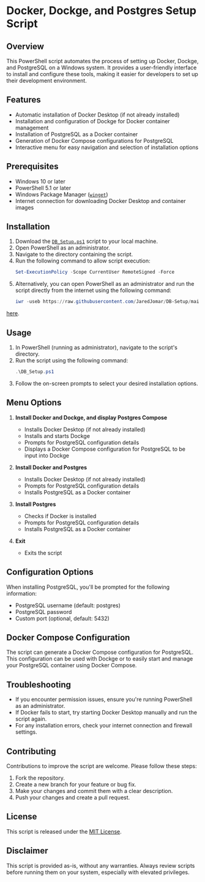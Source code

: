 # Docker, Dockge, and Postgres Setup Script

## Overview

This PowerShell script automates the process of setting up Docker, Dockge, and PostgreSQL on a Windows system. It provides a user-friendly interface to install and configure these tools, making it easier for developers to set up their development environment.

## Features

- Automatic installation of Docker Desktop (if not already installed)
- Installation and configuration of Dockge for Docker container management
- Installation of PostgreSQL as a Docker container
- Generation of Docker Compose configurations for PostgreSQL
- Interactive menu for easy navigation and selection of installation options

## Prerequisites

- Windows 10 or later
- PowerShell 5.1 or later
- Windows Package Manager ([`winget`](command:_github.copilot.openSymbolFromReferences?%5B%22%22%2C%5B%7B%22uri%22%3A%7B%22scheme%22%3A%22file%22%2C%22authority%22%3A%22%22%2C%22path%22%3A%22%2Fc%3A%2FUsers%2FJared%2FDocuments%2FGithub%2FCollege%2FDB-Setup%2Freadme.md%22%2C%22query%22%3A%22%22%2C%22fragment%22%3A%22%22%7D%2C%22pos%22%3A%7B%22line%22%3A18%2C%22character%22%3A28%7D%7D%5D%2C%224248ac77-1e3d-4ddf-9c80-64d232577d4b%22%5D "Go to definition"))
- Internet connection for downloading Docker Desktop and container images

## Installation

1. Download the [`DB_Setup.ps1`](command:_github.copilot.openRelativePath?%5B%7B%22scheme%22%3A%22file%22%2C%22authority%22%3A%22%22%2C%22path%22%3A%22%2Fc%3A%2FUsers%2FJared%2FDocuments%2FGithub%2FCollege%2FDB-Setup%2FDB_Setup.ps1%22%2C%22query%22%3A%22%22%2C%22fragment%22%3A%22%22%7D%2C%224248ac77-1e3d-4ddf-9c80-64d232577d4b%22%5D "c:\Users\Jared\Documents\Github\College\DB-Setup\DB_Setup.ps1") script to your local machine.
2. Open PowerShell as an administrator.
3. Navigate to the directory containing the script.
4. Run the following command to allow script execution:
   ```powershell
   Set-ExecutionPolicy -Scope CurrentUser RemoteSigned -Force
   ```
5. Alternatively, you can open PowerShell as an administrator and run the script directly from the internet using the following command:
   ```powershell
   iwr -useb https://raw.githubusercontent.com/JaredJomar/DB-Setup/main/DB_Setup.ps1 | iex
   ```

 [here](https://github.com/JaredJomar/DB-Setup/blob/main/Setup.mp4).

## Usage

1. In PowerShell (running as administrator), navigate to the script's directory.
2. Run the script using the following command:
   ```powershell
   .\DB_Setup.ps1
   ```
3. Follow the on-screen prompts to select your desired installation options.

## Menu Options

1. **Install Docker and Dockge, and display Postgres Compose**
   - Installs Docker Desktop (if not already installed)
   - Installs and starts Dockge
   - Prompts for PostgreSQL configuration details
   - Displays a Docker Compose configuration for PostgreSQL to be input into Dockge

2. **Install Docker and Postgres**
   - Installs Docker Desktop (if not already installed)
   - Prompts for PostgreSQL configuration details
   - Installs PostgreSQL as a Docker container

3. **Install Postgres**
   - Checks if Docker is installed
   - Prompts for PostgreSQL configuration details
   - Installs PostgreSQL as a Docker container

4. **Exit**
   - Exits the script

## Configuration Options

When installing PostgreSQL, you'll be prompted for the following information:

- PostgreSQL username (default: postgres)
- PostgreSQL password
- Custom port (optional, default: 5432)

## Docker Compose Configuration

The script can generate a Docker Compose configuration for PostgreSQL. This configuration can be used with Dockge or to easily start and manage your PostgreSQL container using Docker Compose.

## Troubleshooting

- If you encounter permission issues, ensure you're running PowerShell as an administrator.
- If Docker fails to start, try starting Docker Desktop manually and run the script again.
- For any installation errors, check your internet connection and firewall settings.

## Contributing

Contributions to improve the script are welcome. Please follow these steps:

1. Fork the repository.
2. Create a new branch for your feature or bug fix.
3. Make your changes and commit them with a clear description.
4. Push your changes and create a pull request.

## License

This script is released under the [MIT License](https://choosealicense.com/licenses/mit/).

## Disclaimer

This script is provided as-is, without any warranties. Always review scripts before running them on your system, especially with elevated privileges.